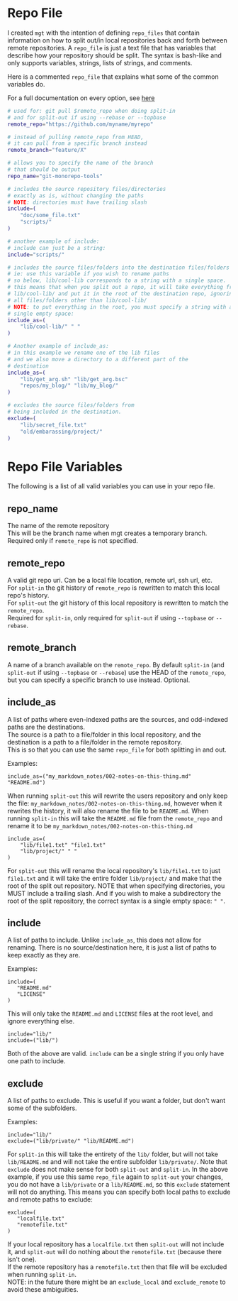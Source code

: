 # Repo File

I created `mgt` with the intention of defining `repo_files`
that contain information on how to split out/in local repositories back
and forth between remote repositories. A `repo_file` is just a text file
that has variables that describe how your repository should be split. The
syntax is bash-like and only supports variables, strings, lists of strings,
and comments.

Here is a commented `repo_file` that explains what some of the common variables do.

For a full documentation on every option, see [here](#repo-file-variables)


```sh
# used for: git pull $remote_repo when doing split-in
# and for split-out if using --rebase or --topbase
remote_repo="https://github.com/myname/myrepo"

# instead of pulling remote_repo from HEAD,
# it can pull from a specific branch instead
remote_branch="feature/X"

# allows you to specify the name of the branch
# that should be output
repo_name="git-monorepo-tools"

# includes the source repository files/directories
# exactly as is, without changing the paths
# NOTE: directories must have trailing slash
include=(
    "doc/some_file.txt"
    "scripts/"
)

# another example of include:
# include can just be a string:
include="scripts/"

# includes the source files/folders into the destination files/folders
# ie: use this variable if you wish to rename paths
# so below, lib/cool-lib corresponds to a string with a single space.
# this means that when you split out a repo, it will take everything from
# lib/cool-lib/ and put it in the root of the destination repo, ignoring
# all files/folders other than lib/cool-lib/
# NOTE: to put everything in the root, you must specify a string with a
# single empty space:
include_as=(
    "lib/cool-lib/" " "
)

# Another example of include_as:
# in this example we rename one of the lib files
# and we also move a directory to a different part of the
# destination
include_as=(
    "lib/get_arg.sh" "lib/get_arg.bsc"
    "repos/my_blog/" "lib/my_blog/"
)

# excludes the source files/folders from
# being included in the destination.
exclude=(
    "lib/secret_file.txt"
    "old/embarassing/project/"
)
```


# Repo File Variables

The following is a list of all valid variables you can use in your repo file.

 ## repo_name
 The name of the remote repository <br/>
 This will be the branch name when mgt creates a temporary branch. <br/>
 Required only if `remote_repo` is not specified.
 ## remote_repo
 A valid git repo uri. Can be a local file location, remote url, ssh url, etc. <br/>
 For `split-in` the git history of `remote_repo` is rewritten to match this local repo's history. <br/>
 For `split-out` the git history of this local repository is rewritten to match the `remote_repo`. <br/>
 Required for `split-in`, only required for `split-out` if using `--topbase` or `--rebase`.
 ## remote_branch
 A name of a branch available on the `remote_repo`. By default `split-in` (and `split-out` if
 using `--topbase` or `--rebase`) use the HEAD of the `remote_repo`, but you can specify a specific
 branch to use instead.
 Optional.
 ## include_as
 A list of paths where even-indexed paths are the sources, and odd-indexed paths are the destinations. <br/>
 The source is a path to a file/folder in this local repository, and the destination is
 a path to a file/folder in the remote repository. <br/>
 This is so that you can use the same `repo_file` for both splitting in and out.

 Examples:
 ```
 include_as=("my_markdown_notes/002-notes-on-this-thing.md" "README.md")
 ```
 When running `split-out` this will rewrite the users repository
 and only keep the file: `my_markdown_notes/002-notes-on-this-thing.md`, however
 when it rewrites the history, it will also rename the file to be `README.md`.
 When running `split-in` this will take the `README.md` file from the `remote_repo`
 and rename it to be `my_markdown_notes/002-notes-on-this-thing.md`
 ```
 include_as=(
     "lib/file1.txt" "file1.txt"
     "lib/project/" " "
 )
 ```
 For `split-out` this will rename the local repository's `lib/file1.txt` to just `file1.txt`
 and it will take the entire folder `lib/project/` and make that the root of the split out repository.
 NOTE that when specifying directories, you MUST include a trailing slash. And if you wish to make a subdirectory
 the root of the split repository, the correct syntax is a single empty space: `" "`.
 ## include
 A list of paths to include. Unlike `include_as`, this does not allow for renaming.
 There is no source/destination here, it is just a list of paths to keep exactly as they are.

 Examples:
 ```
 include=(
    "README.md"
    "LICENSE"
 )
 ```
 This will only take the `README.md` and `LICENSE` files at the root level, and ignore everything else.
 ```
 include="lib/"
 include=("lib/")
 ```
 Both of the above are valid. `include` can be a single string if you only have one path to include.
 ## exclude
 A list of paths to exclude. This is useful if you want a folder, but don't want some of the
 subfolders.

 Examples:
 ```
 include="lib/"
 exclude=("lib/private/" "lib/README.md")
 ```
 For `split-in` this will take the entirety of the `lib/` folder, but will not take `lib/README.md` and
 will not take the entire subfolder `lib/private/`. Note that `exclude` does not make sense for both `split-out`
 and `split-in`. In the above example, if you use this same `repo_file` again to `split-out` your changes,
 you do not have a `lib/private` or a `lib/README.md`, so this `exclude` statement will not do anything.
 This means you can specify both local paths to exclude and remote paths to exclude:
 ```
 exclude=(
    "localfile.txt"
    "remotefile.txt"
 )
 ```
 If your local repository has a `localfile.txt` then `split-out` will not include it, and `split-out` will do
 nothing about the `remotefile.txt` (because there isn't one).<br/>
 If the remote repository has a `remotefile.txt` then that file will be excluded when running `split-in`. <br/>
 NOTE: in the future there might be an `exclude_local` and `exclude_remote` to avoid these ambiguities.
